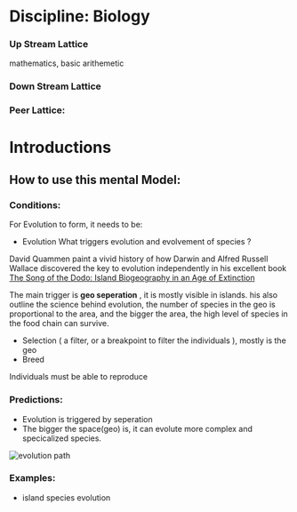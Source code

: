 #
# Discipline: Biology

### Up Stream Lattice

mathematics, basic arithemetic

### Down Stream Lattice

### Peer Lattice:

# Introductions



## How to use this mental Model:



### Conditions:

For Evolution to form, it needs to be:

* Evolution
What triggers evolution and evolvement of species ? 

David Quammen paint a vivid history of how Darwin and Alfred Russell Wallace discovered the key to evolution independently in his excellent book [The Song of the Dodo: Island Biogeography in an Age of Extinction](https://www.amazon.com/Song-Dodo-Island-Biogeography-Extinction/dp/0684827123)

The main trigger is **geo seperation** , it is mostly visible in islands.
his also outline the science behind evolution, the number of species in the geo is proportional to the area, and the bigger the area, the high level of species in the food chain can survive.

* Selection ( a filter, or a breakpoint to filter the individuals ), mostly is the geo
* Breed

Individuals must be able to reproduce



### Predictions:

* Evolution is triggered by seperation
* The bigger the space(geo) is, it can evolute more complex and specicalized species.

![evolution path](https://upload.wikimedia.org/wikipedia/commons/f/fe/Visualization_of_a_population_evolving_in_a_static_fitness_landscape.gif)


### Examples:

* island species evolution

